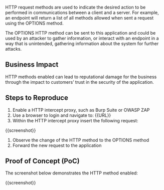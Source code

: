 HTTP request methods are used to indicate the desired action to be performed in communications between a client and a server. For example, an endpoint will return a list of all methods allowed when sent a request using the OPTIONS method.

The OPTIONS HTTP method can be sent to this application and could be used by an attacker to gather information, or interact with an endpoint in a way that is unintended, gathering information about the system for further attacks.

## Business Impact

HTTP methods enabled can lead to reputational damage for the business through the impact to customers’ trust in the security of the application.

## Steps to Reproduce

1. Enable a HTTP intercept proxy, such as Burp Suite or OWASP ZAP
1. Use a browser to login and navigate to: {{URL}}
1. Within the HTTP intercept proxy insert the following request:

{{screenshot}}

1. Observe the change of the HTTP method to the OPTIONS method
1. Forward the new request to the application

## Proof of Concept (PoC)

The screenshot below demonstrates the HTTP method enabled:

{{screenshot}}
